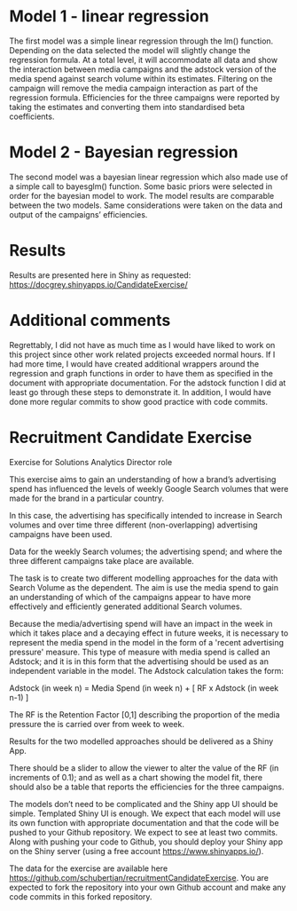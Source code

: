# Model 1 - linear regression
The first model was a simple linear regression through the lm() function. Depending on the data selected the model will slightly change the regression formula. At a total level, it will accommodate all data and show the interaction between media campaigns and the adstock version of the media spend against search volume within its estimates. Filtering on the campaign will remove the media campaign interaction as part of the regression formula. Efficiencies for the three campaigns were reported by taking the estimates and converting them into standardised beta coefficients.  

# Model 2 - Bayesian regression
The second model was a bayesian linear regression which also made use of a simple call to bayesglm() function. Some basic priors were selected in order for the bayesian model to work. The model results are comparable between the two models. Same considerations were taken on the data and output of the campaigns’ efficiencies. 

# Results
Results are presented here in Shiny as requested: https://docgrey.shinyapps.io/CandidateExercise/

# Additional comments
Regrettably, I did not have as much time as I would have liked to work on this project since other work related projects exceeded normal hours. If I had more time, I would have created additional wrappers around the regression and graph functions in order to have them as specified in the document with appropriate documentation. For the adstock function I did at least go through these steps to demonstrate it. In addition, I would have done more regular commits to show good practice with code commits. 


# Recruitment Candidate Exercise
Exercise for Solutions Analytics Director role

This exercise aims to gain an understanding of how a brand’s advertising spend has influenced the levels of weekly Google Search volumes that were made for the brand in a particular country.

In this case, the advertising has specifically intended to increase in Search volumes and over time three different (non-overlapping) advertising campaigns have been used.

Data for the weekly Search volumes; the advertising spend; and where the three different campaigns take place are available.

The task is to create two different modelling approaches for the data with Search Volume as the dependent. The aim is use the media spend to gain an understanding of which of the campaigns appear to have more effectively and efficiently generated additional Search volumes.

Because the media/advertising spend will have an impact in the week in which it takes place and a decaying effect in future weeks, it is necessary to represent the media spend in the model in the form of a 'recent advertising pressure' measure. This type of measure with media spend is called an Adstock; and it is in this form that the advertising should be used as an independent variable in the model. The Adstock calculation takes the form:

Adstock (in week n) = Media Spend (in week n) + [ RF x Adstock (in week n-1) ]

The RF is the Retention Factor [0,1] describing the proportion of the media pressure the is carried over from week to week.

Results for the two modelled approaches should be delivered as a Shiny App.

There should be a slider to allow the viewer to alter the value of the RF (in increments of 0.1); and as well as a chart showing the model fit, there should also be a table that reports the efficiencies for the three campaigns.

The models don’t need to be complicated and the Shiny app UI should be simple. Templated Shiny UI is enough. We expect that each model will use its own function with appropriate documentation and that the code will be pushed to your Github repository. We expect to see at least two commits. Along with pushing your code to Github, you should deploy your Shiny app on the Shiny server (using a free account https://www.shinyapps.io/).

The data for the exercise are available here https://github.com/schubertjan/recruitmentCandidateExercise. You are expected to fork the repository into your own Github account and make any code commits in this forked repository.